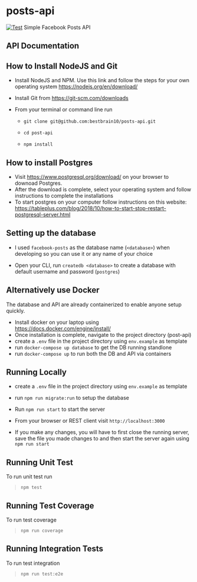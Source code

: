 # posts-api
[![Test](https://github.com/bestbrain10/posts-api/actions/workflows/pipeline.yml/badge.svg)](https://github.com/bestbrain10/posts-api/actions/workflows/pipeline.yml)
Simple Facebook Posts API


## API Documentation


## How to Install NodeJS and Git

- Install NodeJS and NPM. Use this link and follow the steps for your own operating system https://nodejs.org/en/download/

- Install Git from https://git-scm.com/downloads

- From your terminal or command line run
    
    - `git clone git@github.com:bestbrain10/posts-api.git`

    - `cd post-api`

    - `npm install`

## How to install Postgres

- Visit https://www.postgresql.org/download/ on your browser to downoad Postgres. 
- After the download is complete, select your operating system and follow instructions to complete the installations
- To start postgres on your computer follow instructions on this website: https://tableplus.com/blog/2018/10/how-to-start-stop-restart-postgresql-server.html

## Setting up the database

- I used `facebook-posts` as the database name (`<database>`) when developing so you can use it or any name of your choice

- Open your CLI, run `createdb <database>` to create a database with default username and password (`postgres`)

## Alternatively use Docker
The database and API are already containerized to enable anyone setup quickly.

 - Install docker on your laptop using https://docs.docker.com/engine/install/
 - Once installation is complete, navigate to the project directory (post-api)
 - create a `.env` file in the project directory using `env.example` as template
 - run `docker-compose up database` to get the DB running standlone
 - run `docker-compose up` to run both the DB and API via containers

## Running Locally

 - create a `.env` file in the project directory using `env.example` as template

 - run `npm run migrate:run` to setup the database

 - Run `npm run start` to start the server

 - From your browser or REST client visit `http://localhost:3000` 

 - If you make any changes, you will have to first close the running server, save the file you made changes to and then start the server again using `npm run start`

## Running Unit Test

To run unit test run

> `npm test`

## Running Test Coverage

To run test coverage

> `npm run coverage`

## Running Integration Tests

To run test integration

> `npm run test:e2e`
